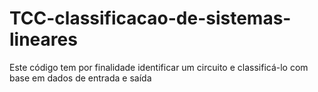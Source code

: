 # TCC-classificacao-de-sistemas-lineares
Este código tem por finalidade identificar um circuito e classificá-lo com base em dados de entrada e saída
